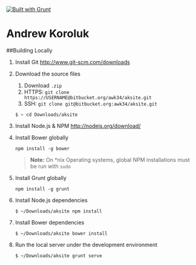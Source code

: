 [![Built with Grunt](https://cdn.gruntjs.com/builtwith.png)](http://gruntjs.com/) 

Andrew Koroluk
===================

##Building Locally
1. Install Git
	http://www.git-scm.com/downloads
2. Download the source files
    1. Download `.zip`
    2. HTTPS:  `git clone https://USERNAME@bitbucket.org/awk34/aksite.git`
    3. SSH: `git clone git@bitbucket.org:awk34/aksite.git`
	
	`$ ~ cd Downloads/aksite`
	
3. Install Node.js & NPM
	http://nodejs.org/download/
4. Install Bower globally

	`npm install -g bower`
	> **Note:** On *nix Operating systems, global NPM installations must be run with `sudo`

5. Install Grunt globally

	`npm install -g grunt`
	
6. Install Node.js dependencies

	`$ ~/Downloads/aksite npm install`

7. Install Bower dependencies

	`$ ~/Downloads/aksite bower install`
	
8.  Run the local server under the development environment

	`$ ~/Downloads/aksite grunt serve`

